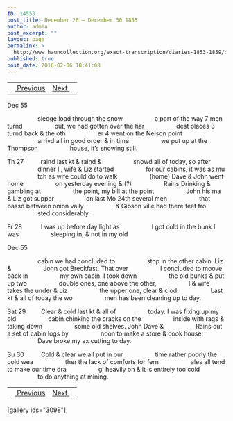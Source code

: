 ```yaml
---
ID: 14553
post_title: December 26 – December 30 1855
author: admin
post_excerpt: ""
layout: page
permalink: >
  http://www.hauncollection.org/exact-transcription/diaries-1853-1859/december-26-december-30-1855/
published: true
post_date: 2016-02-06 18:41:08
---
```

<table style="width: 100%;" align="center">
<tbody>
<tr>
<td><a href="http://www.hauncollection.org/version-2/diaries-1853-1859/december-23-december-26-1855/"><img src="https://lh3.googleusercontent.com/-EFJpxxNiPNw/VqgtWBCZrMI/AAAAAAAAAFU/WfY4lPFWWkg/s800-Ic42/Soeb-Plain-Arrows-8-10px.png" alt="" width="10" height="10" /> Previous</a></td>
<td style="text-align: right;"><a href="http://www.hauncollection.org/version-2/diaries-1853-1859/december-30-1855-january-3-1856/">Next <img src="https://lh3.googleusercontent.com/-67k0cYlpXHw/VqgtWKz1MXI/AAAAAAAAAFU/k9PW_Piyurk/s800-Ic42/Soeb-Plain-Arrows-5-10px.png" alt="" width="10" height="10" /></a></td>
</tr>
</tbody>
</table>
Dec 55

<span style="margin-left: 70px;">sledge load through the snow
<span style="margin-left: 70px;">a part of the way 7 men turnd
<span style="margin-left: 70px;">out, we had gotten over the har
<span style="margin-left: 70px;">dest places 3 turnd back &amp; the oth
<span style="margin-left: 70px;">er 4 went on the Nelson point
<span style="margin-left: 70px;">arrivd all in good order &amp; in time
<span style="margin-left: 70px;">we put up at the Thompson
<span style="margin-left: 70px;">house, it’s snowing still.</span></span></span></span></span></span></span></span>

Th 27          raind last kt &amp; raind &amp;
<span style="margin-left: 70px;">snowd all of today, so after
<span style="margin-left: 70px;">dinner I , wife &amp; Liz started
<span style="margin-left: 70px;">for our cabins, it was as mu
<span style="margin-left: 70px;">tch as wife could do to walk
<span style="margin-left: 70px;">(home) Dave &amp; John went home
<span style="margin-left: 70px;">on yesterday evening &amp; (?)
<span style="margin-left: 70px;">Rains Drinking &amp; gambling at
<span style="margin-left: 70px;">the point, my bill at the point
<span style="margin-left: 70px;">John his ma &amp; Liz got supper
<span style="margin-left: 70px;">on last Mo 24th several men
<span style="margin-left: 70px;">that passd between onion vally
<span style="margin-left: 70px;">&amp; Gibson ville had there feet fro
<span style="margin-left: 70px;">sted considerably.</span></span></span></span></span></span></span></span></span></span></span></span></span>

Fr 28           I was up before day light as
<span style="margin-left: 70px;">I got cold in the bunk I was
<span style="margin-left: 70px;">sleeping in, &amp; not in my old</span></span>

Dec 55

<span style="margin-left: 70px;">cabin we had concluded to
<span style="margin-left: 70px;">stop in the other cabin. Liz &amp;
<span style="margin-left: 70px;">John got Breckfast. That over
<span style="margin-left: 70px;">I concluded to moove back in
<span style="margin-left: 70px;">my own cabin, I took down
<span style="margin-left: 70px;">the old bunks &amp; put up two
<span style="margin-left: 70px;">double ones, one above the other,
<span style="margin-left: 70px;">I &amp; wife takes the under &amp; Liz
<span style="margin-left: 70px;">the upper one, clear &amp; clod.
<span style="margin-left: 70px;">Last kt &amp; all of today the wo
<span style="margin-left: 70px;">men has been cleaning up to day.</span></span></span></span></span></span></span></span></span></span></span>

Sat 29         Clear &amp; cold last kt &amp; all of
<span style="margin-left: 70px;">today. I was fixing up my old
<span style="margin-left: 70px;">cabin chinking the cracks on the
<span style="margin-left: 70px;">inside with rags &amp; taking down
<span style="margin-left: 70px;">some old shelves. John Dave &amp;
<span style="margin-left: 70px;">Rains cut a set of cabin logs by
<span style="margin-left: 70px;">noon to make a store &amp; cook house.
<span style="margin-left: 70px;">Dave broke my ax cutting to day.</span></span></span></span></span></span></span>

Su 30          Cold &amp; clear we all put in our
<span style="margin-left: 70px;">time rather poorly the cold wea
<span style="margin-left: 70px;">ther the lack of comforts for fern
<span style="margin-left: 70px;">ales all tend to make our time dra
<span style="margin-left: 70px;">g, heavily on &amp; it is entirely too cold
<span style="margin-left: 70px;">to do anything at mining.</span></span></span></span></span>
<table style="width: 100%;" align="center">
<tbody>
<tr>
<td><a href="http://www.hauncollection.org/version-2/diaries-1853-1859/december-23-december-26-1855/"><img src="https://lh3.googleusercontent.com/-EFJpxxNiPNw/VqgtWBCZrMI/AAAAAAAAAFU/WfY4lPFWWkg/s800-Ic42/Soeb-Plain-Arrows-8-10px.png" alt="" width="10" height="10" /> Previous</a></td>
<td style="text-align: right;"><a href="http://www.hauncollection.org/version-2/diaries-1853-1859/december-30-1855-january-3-1856/">Next <img src="https://lh3.googleusercontent.com/-67k0cYlpXHw/VqgtWKz1MXI/AAAAAAAAAFU/k9PW_Piyurk/s800-Ic42/Soeb-Plain-Arrows-5-10px.png" alt="" width="10" height="10" /></a></td>
</tr>
</tbody>
</table>
[gallery ids="3098"]

&nbsp;
